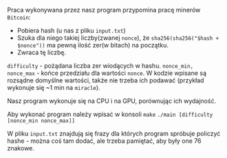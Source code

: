 Praca wykonywana przez nasz program przypomina pracę minerów `Bitcoin`:

- Pobiera hash (u nas z pliku `input.txt`)
- Szuka dla niego takiej liczby(zwanej `nonce`), że `sha256(sha256("$hash + $nonce"))` ma pewną ilość zer(w bitach) na początku.
- Zwraca tę liczbę.

`difficulty` - pożądana liczba zer wiodących w hashu.
`nonce_min, nonce_max` - końce przedziału dla wartości `nonce`.
W kodzie wpisane są rozsądne domyślne wartości, także nie trzeba ich podawać (przykład wykonuje się ~1 min na `miracle`).

Nasz program wykonuje się na CPU i na GPU, porównując ich wydajność.

Aby wykonać program należy wpisać w konsoli
`make` 
`./main [difficulty [nonce_min nonce_max]]`

W pliku `input.txt` znajdują się frazy dla których program spróbuje policzyć hashe - można coś tam dodać, ale trzeba pamiętać, aby były one 76 znakowe.
